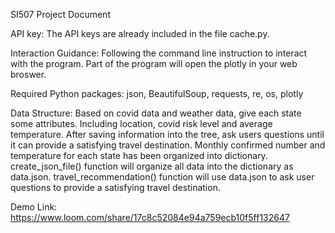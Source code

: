 SI507 Project Document

API key:
The API keys are already included in the file cache.py.

Interaction Guidance:
Following the command line instruction to interact with the program.
Part of the program will open the plotly in your web broswer.

Required Python packages:
json, BeautifulSoup, requests, re, os, plotly

Data Structure:
Based on covid data and weather data, give each state some attributes. 
Including location, covid risk level and average temperature. 
After saving information into the tree, ask users questions until it can provide a satisfying travel destination. 
Monthly confirmed number and temperature for each state has been organized into dictionary. 
create_json_file() function will organize all data into the dictionary as data.json.
travel_recommendation() function will use data.json to ask user questions to provide a satisfying travel destination.

Demo Link:
https://www.loom.com/share/17c8c52084e94a759ecb10f5ff132647



